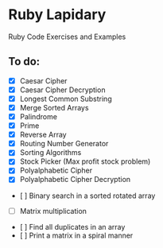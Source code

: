 # Ruby Lapidary
Ruby Code Exercises and Examples

## To do:
  - [x] Caesar Cipher
  - [x] Caesar Cipher Decryption
  - [x] Longest Common Substring
  - [x] Merge Sorted Arrays
  - [x] Palindrome
  - [x] Prime
  - [x] Reverse Array
  - [x] Routing Number Generator
  - [x] Sorting Algorithms
  - [x] Stock Picker (­Max profit stock problem)
  - [x] Polyalphabetic Cipher  
  - [x] Polyalphabetic Cipher Decryption
  - [ ]­ Binary search in a sorted rotated array
  - [ ] Matrix multiplication
  - [ ]­ Find all duplicates in an array
  - [ ]­ Print a matrix in a spiral manner
